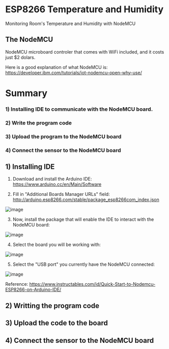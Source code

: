 # ESP8266 Temperature and Humidity
Monitoring Room's Temperature and Humidity with NodeMCU

## The NodeMCU
NodeMCU microboard controler that comes with WiFi included, and it costs just $2 dolars.

Here is a good explanation of what NodeMCU is: https://developer.ibm.com/tutorials/iot-nodemcu-open-why-use/

# Summary
### 1) Installing IDE to communicate with the NodeMCU board.
### 2) Write the program code
### 3) Upload the program to the NodeMCU board
### 4) Connect the sensor to the NodeMCU board
    
    
## 1) Installing IDE

1) Download and install the Arduino IDE: https://www.arduino.cc/en/Main/Software

2) Fill in "Additional Boards Manager URLs" field:
  http://arduino.esp8266.com/stable/package_esp8266com_index.json
  
  ![image](https://user-images.githubusercontent.com/2295468/60393529-3b0ac900-9aed-11e9-9e62-f122619368c1.png)

3) Now, install the package that will enable the IDE to interact with the NodeMCU board:

  ![image](https://user-images.githubusercontent.com/2295468/60393545-74433900-9aed-11e9-92ca-85a10812253a.png)

4) Select the board you will be working with:

  ![image](https://user-images.githubusercontent.com/2295468/60393553-a6ed3180-9aed-11e9-91b3-cef0aacd336c.png)

5) Select the "USB port" you currently have the NodeMCU connected:

  ![image](https://user-images.githubusercontent.com/2295468/60393562-cc7a3b00-9aed-11e9-9167-84c176cc474c.png)

Reference: https://www.instructables.com/id/Quick-Start-to-Nodemcu-ESP8266-on-Arduino-IDE/ 




## 2) Writting the program code

## 3) Upload the code to the board

## 4) Connect the sensor to the NodeMCU board

